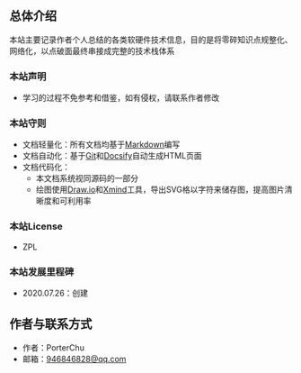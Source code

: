 ## 总体介绍

本站主要记录作者个人总结的各类软硬件技术信息，目的是将零碎知识点规整化、网络化，以点破面最终串接成完整的技术栈体系

### 本站声明

- 学习的过程不免参考和借鉴，如有侵权，请联系作者修改

### 本站守则

- 文档轻量化：所有文档均基于[Markdown](./other/markdown.md)编写
- 文档自动化：基于[Git](./other/git.md)和[Docsify](./other/docsify.md)自动生成HTML页面
- 文档代码化：
  - 本文档系统视同源码的一部分
  - 绘图使用[Draw.io](https://draw-io.en.softonic.com/)和[Xmind](https://www.xmind.cn/)工具，导出SVG格以字符来储存图，提高图片清晰度和可利用率

### 本站License

- ZPL

### 本站发展里程碑

- 2020.07.26：创建

## 作者与联系方式

- 作者：PorterChu
- 邮箱：946846828@qq.com
